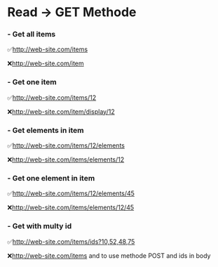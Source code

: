 # Read -> GET Methode

### - Get all items

:white_check_mark:http://web-site.com/items

:x:http://web-site.com/item

### - Get one item

:white_check_mark:http://web-site.com/items/12

:x:http://web-site.com/item/display/12

### - Get elements in item

:white_check_mark:http://web-site.com/items/12/elements

:x:http://web-site.com/items/elements/12

### - Get one element in item

:white_check_mark:http://web-site.com/items/12/elements/45

:x:http://web-site.com/items/elements/12/45


### - Get with multy id

:white_check_mark:http://web-site.com/items/ids?10,52,48,75

:x:http://web-site.com/items and to use methode POST and ids in body
